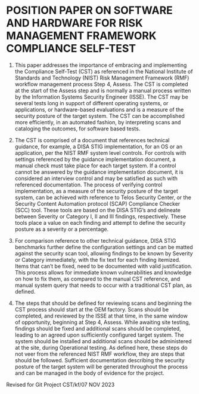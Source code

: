 # POSITION PAPER ON SOFTWARE AND HARDWARE FOR RISK MANAGEMENT FRAMEWORK COMPLIANCE SELF-TEST

1. This paper addresses the importance of embracing and implementing the Compliance Self-Test (CST) as referenced in the National Institute of Standards and Technology (NIST) Risk Management Framework (RMF) workflow management process Step 4, Assess.  The CST is completed at the start of the Assess step and is normally a manual process written by the Information Systems Security Engineer (ISSE).  The CST may be several tests long in support of different operating systems, or applications, or hardware-based evaluations and is a measure of the security posture of the target system.  The CST can be accomplished more efficiently, in an automated fashion, by interpreting scans and cataloging the outcomes, for software based tests.

2. The CST is comprised of a document that references technical guidance, for example, a DISA STIG implementation, for an OS or an application, per the NIST RMF system level controls.  For controls with settings referenced by the guidance implementation document, a manual check must take place for each target system.  If a control cannot be answered by the guidance implementation document, it is considered an interview control and may be satisfied as such with referenced documentation.  The process of verifying control implementation, as a measure of the security posture of the target system, can be achieved with reference to Telos Security Center, or the Security Content Automation protocol (SCAP) Compliance Checker (SCC) tool.  These tools are based on the DISA STIG’s and delineate between Severity or Category I, II and III findings, respectively.  These tools place a value on each finding and attempt to define the security posture as a severity or a percentage.

3. For comparison reference to other technical guidance, DISA STIG benchmarks further define the configuration settings and can be matted against the security scan tool, allowing findings to be known by Severity or Category immediately, with the fix text for each finding itemized.  Items that can’t be fixed, need to be documented with valid justification.  This process allows for immediate known vulnerabilities and knowledge on how to fix them, as compared to the manual CST reference, and manual system query that needs to occur with a traditional CST plan, as defined.
  
4. The steps that should be defined for reviewing scans and beginning the CST process should start at the OEM factory.  Scans should be completed, and reviewed by the ISSE at that time, in the same window of opportunity, beginning at Step 4, Assess.  While awaiting site testing, findings should be fixed and additional scans should be completed, leading to an agreed upon sufficiently configured target system.  The system should be installed and additional scans should be administered at the site, during Operational testing.  As defined here, these steps do not veer from the referenced NIST RMF workflow, they are steps that should be followed.  Sufficient documentation describing the security posture of the target system will be generated throughout the process and can be managed in the body of evidence for the project.

Revised for Git Project CST/kf/07 NOV 2023
